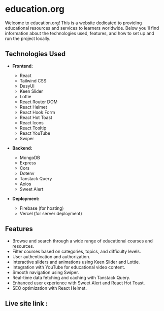 # education.org

Welcome to education.org! This is a website dedicated to providing educational resources and services to learners worldwide. Below you'll find information about the technologies used, features, and how to set up and run the project locally.

## Technologies Used

- **Frontend:**
  - React
  - Tailwind CSS
  - DasyUI
  - Keen Slider
  - Lottie
  - React Router DOM
  - React Helmet
  - React Hook Form
  - React Hot Toast
  - React Icons
  - React Tooltip
  - React YouTube
  - Swiper

- **Backend:**
  - MongoDB
  - Express
  - Cors
  - Dotenv
  - Tanstack Query
  - Axios
  - Sweet Alert

- **Deployment:**
  - Firebase (for hosting)
  - Vercel (for server deployment)

## Features

- Browse and search through a wide range of educational courses and resources.
- Filter courses based on categories, topics, and difficulty levels.
- User authentication and authorization.
- Interactive sliders and animations using Keen Slider and Lottie.
- Integration with YouTube for educational video content.
- Smooth navigation using Swiper.
- Real-time data fetching and caching with Tanstack Query.
- Enhanced user experience with Sweet Alert and React Hot Toast.
- SEO optimization with React Helmet.

## Live site link : 

